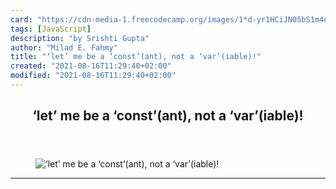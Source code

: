 ```yaml
---
card: "https://cdn-media-1.freecodecamp.org/images/1*d-yr1HCiJN05bS1m4ooS0w.jpeg"
tags: [JavaScript]
description: "by Srishti Gupta"
author: "Milad E. Fahmy"
title: "‘let’ me be a ‘const’(ant), not a ‘var’(iable)!"
created: "2021-08-16T11:29:40+02:00"
modified: "2021-08-16T11:29:40+02:00"
---
```

<div class="site-wrapper">
<main id="site-main" class="site-main outer">
<div class="inner">
<article class="post-full post tag-javascript tag-web-development tag-software-development tag-software-engineering tag-technology ">
<header class="post-full-header">
<h1 class="post-full-title">‘let’ me be a ‘const’(ant), not a ‘var’(iable)!</h1>
</header>
<figure class="post-full-image">
<picture>
<source media="(max-width: 700px)" sizes="1px" srcset="data:image/gif;base64,R0lGODlhAQABAIAAAAAAAP///yH5BAEAAAAALAAAAAABAAEAAAIBRAA7 1w">
<source media="(min-width: 701px)" sizes="(max-width: 800px) 400px,
(max-width: 1170px) 700px,
1400px" srcset="https://cdn-media-1.freecodecamp.org/images/1*d-yr1HCiJN05bS1m4ooS0w.jpeg 300w,
https://cdn-media-1.freecodecamp.org/images/1*d-yr1HCiJN05bS1m4ooS0w.jpeg 600w,
https://cdn-media-1.freecodecamp.org/images/1*d-yr1HCiJN05bS1m4ooS0w.jpeg 1000w,
https://cdn-media-1.freecodecamp.org/images/1*d-yr1HCiJN05bS1m4ooS0w.jpeg 2000w">
<img onerror="this.style.display='none'" src="https://cdn-media-1.freecodecamp.org/images/1*d-yr1HCiJN05bS1m4ooS0w.jpeg" alt="‘let’ me be a ‘const’(ant), not a ‘var’(iable)!">
</picture>
</figure>
<section class="post-full-content">
<div class="post-content medium-migrated-article">
</div>
<hr>
</section>
</article>
</div>
</main>
</div>
<!-- Google Tag Manager (noscript) -->
<!-- End Google Tag Manager (noscript) -->
